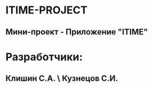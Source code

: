 # ITIME-PROJECT
## Мини-проект - Приложение "ITIME"

# Разработчики:
## Клишин С.А. \  Кузнецов С.И.

